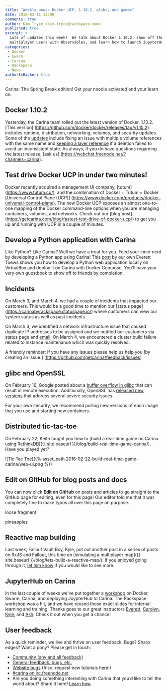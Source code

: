 ```yaml
---
title: "Weekly news: Docker UCP, 1.10.2, glibc, and games"
date: 2016-03-11 13:00
comments: true
author: Kim Tryce <kim.tryce@rackspace.com>
published: true
excerpt: >
  Lots of updates this week!  We talk about Docker 1.10.2, show off the wicked fast Docker Universal Control Plane, provide information about the incidents we had last week, run through how to develop a Python app with Carina, invite you to handle security issues with glibc and SSL (#hugops), build a distributed realtime tic-tac-toe game, edit this post, simulate
  multiplayer users with Observables, and learn how to launch JupyterHub. Whew!
categories:
 - Docker
 - Swarm
 - Carina
 - Rackspace
 - News
authorIsRacker: true
---
```


Carina: The Spring Break edition!  Get your noodle activated and your learn on.

## Docker 1.10.2
Yesterday, the Carina team rolled out the latest version of Docker, 1.10.2.  [This version] (https://github.com/docker/docker/releases/tag/v1.10.2) includes runtime, distribution, networking, volumes, and security updates.  Some of the [updates](https://github.com/docker/docker/pull/20513) include fixing an issue with multiple volume references with the same name and [keeping a layer reference](https://github.com/docker/docker/pull/20513) if a deletion failed to avoid an inconsistent state. As always, if you do have questions regarding the latest release, [ask us] (https://webchat.freenode.net/?channels=carina).   

## Test drive Docker UCP in under two minutes!
Docker recently acquired a management UI company, [tutum] (https://www.tutum.co/), and the combination of Docker + Tutum = Docker [Universal Control Plane (UCP)] (https://www.docker.com/products/docker-universal-control-plane).  The new Docker UCP exposes an almost one-to-one mapping of the Docker command-line options when you are managing containers, volumes, and networks.  Check out our [blog post] (https://getcarina.com/blog/fastest-test-drive-of-docker-ucp/) to get you up and running with UCP in a couple of minutes.

## Develop a Python application with Carina
Like Python?  Like Carina?  Well we have a treat for you.  Feed your inner nerd by developing a Python app using Carina! This [post](https://getcarina.com/docs/tutorials/develop-a-python-web-application/) by our own Everett Toews shows you how to develop a Python web application locally on VirtualBox and deploy it on Carina with Docker Compose.  You'll have your very own guestbook to show off to friends by completion.  

## Incidents
On March 3, and March 4, we had a couple of incidents that impacted our customers.  This would be a good time to mention our [status page] (https://carinabyrackspace.statuspage.io/) where customers can view our system status as well as past incidents.  

On March 3, we identified a network infrastructure issue that caused duplicate IP addresses to be assigned and we notified our customers via status page and [email](http://us1.campaign-archive2.com/?u=2fe5f69d348829ecc7964ead6&id=ca3c207609).  On March 4, we encountered a cluster build failure related to instance maintenance which was quickly resolved.  

A friendly reminder: If you have any issues please help us help you [by creating an issue.] (https://github.com/getcarina/feedback/issues)

## glibc and OpenSSL

On February 16, Google posted about a [buffer overflow in glibc](https://googleonlinesecurity.blogspot.com/2016/02/cve-2015-7547-glibc-getaddrinfo-stack.html) that can result in remote execution. Additionally, OpenSSL has [released new versions](https://mta.openssl.org/pipermail/openssl-announce/2016-February/000063.html) that address several severe security issues.

For your own security, we recommend pulling new versions of each image that you use and starting new containers.

## Distributed tic-tac-toe

On February 22, Keith taught you how to [build a real-time game on Carina using RethinkDB]({{ site.baseurl }}/blog/build-real-time-game-carina/). Have you played yet?

![Tic Tac Toe]({% asset_path 2016-02-22-build-real-time-game-carina/web-ui.png %})

## Edit on GitHub for blog posts and docs

You can now click **Edit on GitHub** on posts and articles to go straight to the GitHub page for editing, even for this page! Our editor told me that it was completely fine to make typos all over this page on purpose.

loose fragment

pineapples

## Reactive map building

Last week, Fallout Vault Boy, Kyle, put out another post in a series of posts on RxJS and Fallout, this time on [simulating a multiplayer map]({{ site.baseurl }}/blog/lets-build-a-reactive-map/). If you enjoyed going through it, [let him know](https://twitter.com/rgbkrk) if you would like to see more.

## JupyterHub on Carina

In the last couple of weeks we've put together a [workshop](https://github.com/getcarina/jupyterhub-tutorial) on Docker, Swarm, Carina,
and deploying JuypterHub to Carina. The Rackspace workshop was a hit, and we have reused those exact slides for internal learning and training.  Thanks goes to our great instructors [Everett](https://twitter.com/everett_toews), [Carolyn](https://twitter.com/carolynvs), [Kyle](https://twitter.com/rgbkrk), and [Ash](https://twitter.com/smashwilson). Check it out when you get a chance!

## User feedback

As a quick reminder, we live and thrive on user feedback. Bugs? Sharp edges? Want a pony? Please get in touch:

* [Community (any and all feedback)](https://community.getcarina.com/)
* [General feedback, bugs, etc.](https://github.com/getcarina/feedback)
* [Website bugs](https://github.com/getcarina/getcarina.com/issues) (Also, request new tutorials here!)
* [#carina on irc.freenode.net](https://botbot.me/freenode/carina/)
* Are you doing something interesting with Carina that you’d like to tell the world about? Share it here! <a href="https://github.com/getcarina/getcarina.com/blob/master/CONTRIBUTING.md">Learn how</a>.
